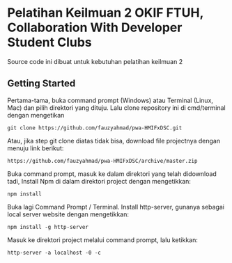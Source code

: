 # Pelatihan Keilmuan 2 OKIF FTUH, Collaboration With Developer Student Clubs

Source code ini dibuat untuk kebutuhan pelatihan keilmuan 2

## Getting Started

Pertama-tama, buka command prompt (Windows) atau Terminal (Linux, Mac) dan pilih direktori yang dituju. Lalu clone repository ini di cmd/terminal dengan mengetikan 

```
git clone https://github.com/fauzyahmad/pwa-HMIFxDSC.git
```
Atau, jika step git clone diatas tidak bisa, download file projectnya dengan menuju link berikut:
```
https://github.com/fauzyahmad/pwa-HMIFxDSC/archive/master.zip
```

Buka command prompt, masuk ke dalam direktori yang telah didownload tadi, Install Npm di dalam direktori project dengan mengetikkan:

```
npm install
```
Buka lagi Command Prompt / Terminal. Install http-server, gunanya sebagai local server website dengan mengetikkan:

```
npm install -g http-server
```
Masuk ke direktori project melalui command prompt, lalu ketikkan:

```
http-server -a localhost -0 -c
```
